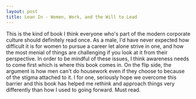 ```yaml
---
layout: post
title: Lean In - Women, Work, and the Will to Lead
---
```


This is the kind of book I think everyone who's part of the modern corporate culture should definitely read once. As a male, I'd have never expected how difficult it is for women to pursue a career let alone strive in one, and how the most menial of things are challenging if you look at it from their perspective. In order to be mindful of these issues, I think awareness needs to come first which is where this book comes in. On the flip side, the argument is how men can't do housework even if they choose to because of the stigma attached to it. I for one, seriously hope we overcome this barrier and this book has helped me rethink and approach things very differently than how I used to going forward. Must read.
